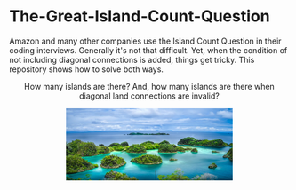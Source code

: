 # The-Great-Island-Count-Question
Amazon and many other companies use the Island Count Question in their coding interviews. Generally it's not that difficult. Yet, when the condition of not including diagonal connections is added, things get tricky. This repository shows how to solve both ways.

<p align="center">
How many islands are there? And, how many islands are there when diagonal land connections are invalid?
</p>
<p align="center">
  <img width="300" height="130" src="https://github.com/MattLondon101/Images/blob/master/Islands.png"
</p>


